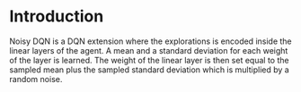 # Introduction

Noisy DQN is a DQN extension where the explorations is encoded inside the linear layers of the agent. 
A mean and a standard deviation for each weight of the layer is learned. 
The weight of the linear layer is then set equal to the sampled mean plus the sampled standard deviation which is multiplied by a random noise.
